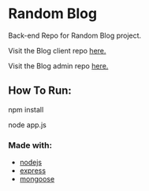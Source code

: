 # Random Blog

Back-end Repo for Random Blog project.

Visit the Blog client repo [here.]()

Visit the Blog admin repo [here.](https://github.com/NadimRadjab/random-blog-admin)

## How To Run:

npm install

node app.js

### Made with:

- [nodejs](https://nodejs.org/en/)
- [express](https://expressjs.com/)
- [mongoose](https://mongoosejs.com/)
